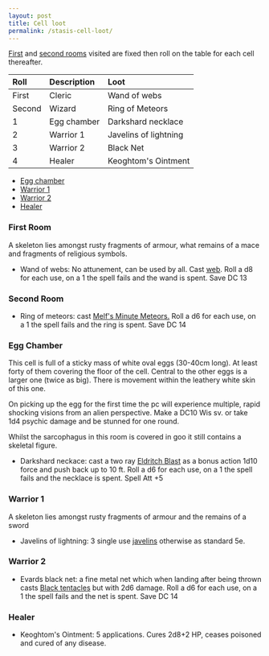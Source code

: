 ```yaml
---
layout: post
title: Cell loot
permalink: /stasis-cell-loot/
---
```

[First](#first-room) and [second rooms](#second-room) visited are fixed then roll on the table for each cell thereafter.

| Roll | Description | Loot |
|:--------|:--------|:--------|
| First | Cleric | Wand of webs |
| Second | Wizard | Ring of Meteors |
| 1 | Egg chamber | Darkshard necklace |
| 2 | Warrior 1 | Javelins of lightning |
| 3 | Warrior 2 | Black Net  |
| 4 | Healer | Keoghtom's Ointment |

* [Egg chamber](#egg-chamber)
* [Warrior 1](#warrior-1)
* [Warrior 2](#warrior-2)
* [Healer](#healer) 

### First Room ###

A skeleton lies amongst rusty fragments of armour, what remains of a mace and fragments of religious symbols.

* Wand of webs: No attunement, can be used by all.  Cast [web](https://www.dndbeyond.com/spells/web).  Roll a d8 for each use, on a 1 the spell fails and the wand is spent.  Save DC 13

### Second Room ###

* Ring of meteors: cast [Melf's Minute Meteors.](https://www.dndbeyond.com/spells/melfs-minute-meteors)  Roll a d6 for each use, on a 1 the spell fails and the ring is spent.  Save DC 14

### Egg Chamber ###

This cell is full of a sticky mass of white oval eggs (30-40cm long).  At least forty of them covering the floor of the cell.  Central to the other eggs is a larger one (twice as big).  There is movement within the leathery white skin of this one.

On picking up the egg for the first time the pc will experience multiple, rapid shocking visions from an alien perspective.  Make a DC10 Wis sv. or take 1d4 psychic damage and be stunned for one round.

Whilst the sarcophagus in this room is covered in goo it still contains a skeletal figure.

* Darkshard neckace: cast a two ray [Eldritch Blast](https://www.dndbeyond.com/spells/eldritch-blast) as a bonus action 1d10 force and push back up to 10 ft.  Roll a d6 for each use, on a 1 the spell fails and the necklace is spent.  Spell Att +5

### Warrior 1 ###

A skeleton lies amongst rusty fragments of armour and the remains of a sword 

* Javelins of lightning: 3 single use [javelins](https://www.dndbeyond.com/magic-items/javelin-of-lightning) otherwise as standard 5e.

### Warrior 2 ###

* Evards black net: a fine metal net which when landing after being thrown casts [Black tentacles](https://www.DNDBeyond.COM/spells/black-tentacles) but with 2d6 damage.  Roll a d6 for each use, on a 1 the spell fails and the net is spent.  Save DC 14

### Healer ###

* Keoghtom's Ointment: 5 applications.  Cures 2d8+2 HP, ceases poisoned and cured of any disease.
